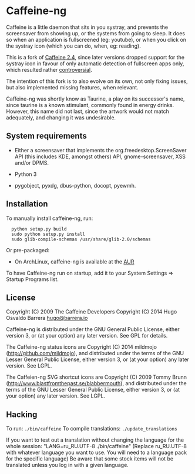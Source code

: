 Caffeine-ng
===========

Caffeine is a little daemon that sits in you systray, and prevents the
screensaver from showing up, or the systems from going to sleep.
It does so when an application is fullscreened (eg: youtube), or when you click
on the systray icon (which you can do, when, eg: reading).

This is a fork of [Caffeine 2.4](http://launchpad.net/caffeine/), since later
versions dropped support for the systray icon in favour of only automatic
detection of fullscreen apps only, which resulted rather
[controversial](https://bugs.launchpad.net/caffeine/+bug/1321750).

The intention of this fork is to also evolve on its own, not only fixing
issues, but also implemented missing features, when relevant.

Caffeine-ng was shortly know as Taurine, a play on its successor's name, since
taurine is a known stimulant, commonly found in energy drinks.  However, this
name did not last, since the artwork would not match adequately, and changing
it was undesirable.

System requirements
-------------------

* Either a screensaver that implements the org.freedesktop.ScreenSaver API
  (this includes KDE, amongst others) API, gnome-screensaver, XSS and/or DPMS.

* Python 3

* pygobject, pyxdg, dbus-python, docopt, pyewmh.

Installation
------------

To manually install caffeine-ng, run:

      python setup.py build
      sudo python setup.py install
      sudo glib-compile-schemas /usr/share/glib-2.0/schemas

Or pre-packaged:

* On ArchLinux, caffeine-ng is available at the
  [AUR](https://aur.archlinux.org/packages/caffeine-ng/)

To have Caffeine-ng run on startup, add it to your System Settings => Startup
Programs list.

License
-------

Copyright (C) 2009 The Caffeine Developers
Copyright (C) 2014 Hugo Osvaldo Barrera <hugo@barrera.io>

Caffeine-ng is distributed under the GNU General Public License, either version
3, or (at your option) any later version. See GPL for details.

The Caffeine-ng status icons are Copyright (C) 2014 mildmojo
(http://github.com/mildmojo), and distributed under the terms of the GNU Lesser
General Public License, either version 3, or (at your option) any later
version.  See LGPL.

The Caffeien-ng SVG shortcut icons are Copyright (C) 2009 Tommy Brunn
(http://www.blastfromthepast.se/blabbermouth), and distributed under the
terms of the GNU Lesser General Public License, either version 3, or (at
your option) any later version. See LGPL.

Hacking
-------

To run: ```./bin/caffeine```
To compile translations: ```./update_translations```

If you want to test out a translation without changing the language for the
whole session: "LANG=ru_RU.UTF-8 ./bin/caffeine" (Replace ru_RU.UTF-8
with whatever language you want to use. You will need to a language pack
for the specific language) Be aware that some stock items
will not be translated unless you log in with a given language.
